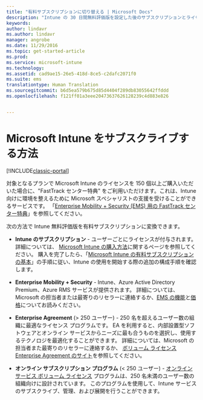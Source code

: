 ```yaml
---
title: "有料サブスクリプションに切り替える | Microsoft Docs"
description: "Intune の 30 日間無料評価版を設定した後のサブスクリプションとライセンスについて知っておくべきこと。"
keywords: 
author: lindavr
ms.author: lindavr
manager: angrobe
ms.date: 11/29/2016
ms.topic: get-started-article
ms.prod: 
ms.service: microsoft-intune
ms.technology: 
ms.assetid: cad9ae15-26e5-418d-8ce5-c2dafc2071f0
ms.suite: ems
translationtype: Human Translation
ms.sourcegitcommit: b6d5ea579b675d85d4404f289db83055642ffddd
ms.openlocfilehash: f121ff01a3eee20473637626128239c4d883e826


---
```


# <a name="ways-to-subscribe-to-microsoft-intune"></a>Microsoft Intune をサブスクライブする方法

[!INCLUDE[classic-portal](../includes/classic-portal.md)]

対象となるプランで Microsoft Intune のライセンスを 150 個以上ご購入いただいた場合に、"FastTrack センター特典" をご利用いただけます。これは、Intune 向けに環境を整えるために Microsoft スペシャリストの支援を受けることができるサービスです。 「[Enterprise Mobility + Security (EMS) 用の FastTrack センター特典](https://docs.microsoft.com/enterprise-mobility/Solutions/fasttrack-center-benefit-for-enterprise-mobility-suite-ems)」を参照してください。

次の方法で Intune 無料評価版を有料サブスクリプションに変換できます。

-   **Intune のサブスクリプション** - ユーザーごとにライセンスが付与されます。 詳細については、 [Microsoft Intune の購入方法](http://www.microsoft.com/en-us/server-cloud/products/microsoft-intune/Purchasing.aspx)に関するページを参照してください。 購入を完了したら、「[Microsoft Intune の有料サブスクリプションの基本](/intune/get-started/start-with-a-paid-subscription-to-microsoft-intune)」の手順に従い、Intune の使用を開始する際の追加の構成手順を確認します。

-   **Enterprise Mobility + Security** - Intune、Azure Active Directory Premium、Azure RMS サービスが提供されます。 詳細については、Microsoft の担当者または最寄りのリセラーに連絡するか、[EMS の機能](https://www.microsoft.com/en-us/server-cloud/enterprise-mobility/overview.aspx)と[価格](http://www.microsoft.com/en-us/server-cloud/products/enterprise-mobility-suite/Purchasing.aspx)についてお読みください。

-   **Enterprise Agreement** (&gt; 250 ユーザー) - 250 名を超えるユーザー数の組織に最適なライセンス プログラムです。 EA を利用すると、内部設置型ソフトウェアとオンライン サービスからニーズに最も合うものを選択し、使用するテクノロジを最適化することができます。 詳細については、Microsoft の担当者また最寄りのリセラーに連絡するか、 [ボリューム ライセンス Enterprise Agreement のサイト](http://www.microsoft.com/licensing/licensing-options/enterprise.aspx)を参照してください。

-   **オンライン サブスクリプション プログラム** (&lt; 250 ユーザー) - [オンライン サービス ボリューム ライセンス](http://www.microsoft.com/licensing/online-services/default.aspx) プログラムは、250 名未満のユーザー数の組織向けに設計されています。 このプログラムを使用して、Intune サービスのサブスクライブ、管理、および展開を行うことができます。



<!--HONumber=Dec16_HO2-->


